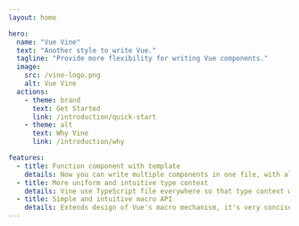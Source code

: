 ```yaml
---
layout: home

hero:
  name: "Vue Vine"
  text: "Another style to write Vue."
  tagline: "Provide more flexibility for writing Vue components."
  image:
    src: /vine-logo.png
    alt: Vue Vine
  actions:
    - theme: brand
      text: Get Started
      link: /introduction/quick-start
    - theme: alt
      text: Why Vine
      link: /introduction/why

features:
  - title: Function component with template
    details: Now you can write multiple components in one file, with all template features you love in Vue.js.
  - title: More uniform and intuitive type context
    details: Vine use TypeScript file everywhere so that type context would flow more naturally.
  - title: Simple and intuitive macro API
    details: Extends design of Vue's macro mechanism, it's very concise and less mental burden.
---
```


<Recommend />

<Sponsors />

